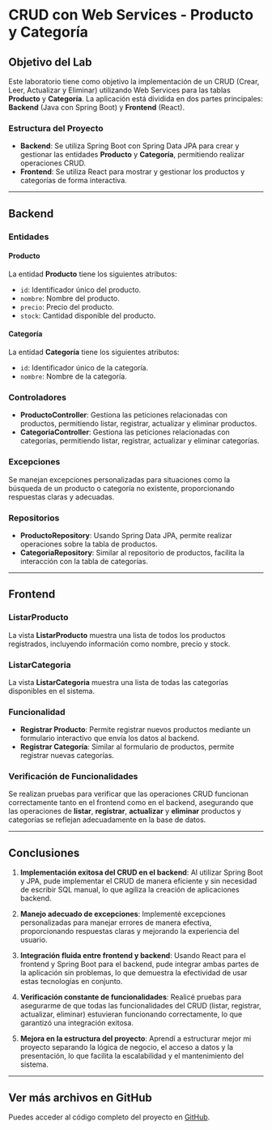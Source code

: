 
# CRUD con Web Services - Producto y Categoría

## Objetivo del Lab

Este laboratorio tiene como objetivo la implementación de un CRUD (Crear, Leer, Actualizar y Eliminar) utilizando Web Services para las tablas **Producto** y **Categoría**. La aplicación está dividida en dos partes principales: **Backend** (Java con Spring Boot) y **Frontend** (React).

### Estructura del Proyecto

- **Backend**: Se utiliza Spring Boot con Spring Data JPA para crear y gestionar las entidades **Producto** y **Categoría**, permitiendo realizar operaciones CRUD.
- **Frontend**: Se utiliza React para mostrar y gestionar los productos y categorías de forma interactiva.

---

## Backend

### Entidades

#### Producto
La entidad **Producto** tiene los siguientes atributos:

- `id`: Identificador único del producto.
- `nombre`: Nombre del producto.
- `precio`: Precio del producto.
- `stock`: Cantidad disponible del producto.

#### Categoría
La entidad **Categoría** tiene los siguientes atributos:

- `id`: Identificador único de la categoría.
- `nombre`: Nombre de la categoría.

### Controladores

- **ProductoController**: Gestiona las peticiones relacionadas con productos, permitiendo listar, registrar, actualizar y eliminar productos.
- **CategoriaController**: Gestiona las peticiones relacionadas con categorías, permitiendo listar, registrar, actualizar y eliminar categorías.

### Excepciones
Se manejan excepciones personalizadas para situaciones como la búsqueda de un producto o categoría no existente, proporcionando respuestas claras y adecuadas.

### Repositorios

- **ProductoRepository**: Usando Spring Data JPA, permite realizar operaciones sobre la tabla de productos.
- **CategoriaRepository**: Similar al repositorio de productos, facilita la interacción con la tabla de categorías.

---

## Frontend

### ListarProducto
La vista **ListarProducto** muestra una lista de todos los productos registrados, incluyendo información como nombre, precio y stock.

### ListarCategoria
La vista **ListarCategoria** muestra una lista de todas las categorías disponibles en el sistema.

### Funcionalidad

- **Registrar Producto**: Permite registrar nuevos productos mediante un formulario interactivo que envía los datos al backend.
- **Registrar Categoría**: Similar al formulario de productos, permite registrar nuevas categorías.

### Verificación de Funcionalidades
Se realizan pruebas para verificar que las operaciones CRUD funcionan correctamente tanto en el frontend como en el backend, asegurando que las operaciones de **listar**, **registrar**, **actualizar** y **eliminar** productos y categorías se reflejan adecuadamente en la base de datos.

---

## Conclusiones

1. **Implementación exitosa del CRUD en el backend**: Al utilizar Spring Boot y JPA, pude implementar el CRUD de manera eficiente y sin necesidad de escribir SQL manual, lo que agiliza la creación de aplicaciones backend.

2. **Manejo adecuado de excepciones**: Implementé excepciones personalizadas para manejar errores de manera efectiva, proporcionando respuestas claras y mejorando la experiencia del usuario.

3. **Integración fluida entre frontend y backend**: Usando React para el frontend y Spring Boot para el backend, pude integrar ambas partes de la aplicación sin problemas, lo que demuestra la efectividad de usar estas tecnologías en conjunto.

4. **Verificación constante de funcionalidades**: Realicé pruebas para asegurarme de que todas las funcionalidades del CRUD (listar, registrar, actualizar, eliminar) estuvieran funcionando correctamente, lo que garantizó una integración exitosa.

5. **Mejora en la estructura del proyecto**: Aprendí a estructurar mejor mi proyecto separando la lógica de negocio, el acceso a datos y la presentación, lo que facilita la escalabilidad y el mantenimiento del sistema.

---

## Ver más archivos en GitHub

Puedes acceder al código completo del proyecto en [GitHub](#).
